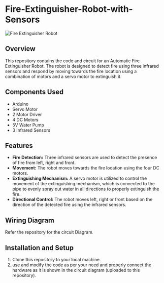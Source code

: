 # Fire-Extinguisher-Robot-with-Sensors

![Fire Extinguisher Robot](https://iiitaphyd-my.sharepoint.com/personal/adityaraj_singh_students_iiit_ac_in/_layouts/15/onedrive.aspx?id=%2Fpersonal%2Fadityaraj%5Fsingh%5Fstudents%5Fiiit%5Fac%5Fin%2FDocuments%2Frobot%5F2%2Ejpg&parent=%2Fpersonal%2Fadityaraj%5Fsingh%5Fstudents%5Fiiit%5Fac%5Fin%2FDocuments&ga=1)

## Overview

This repository contains the code and circuit for an Automatic Fire Extinguisher Robot. The robot is designed to detect fire using three infrared sensors and respond by moving towards the fire location using a combination of motors and a servo motor to extinguish it.

## Components Used

- Arduino
- Servo Motor
- 2 Motor Driver
- 4 DC Motors
- 5V Water Pump
- 3 Infrared Sensors

## Features

- **Fire Detection:** Three infrared sensors are used to detect the presence of fire from left, right and front.
- **Movement:** The robot moves towards the fire location using the four DC motors.
- **Extinguishing Mechanism:** A servo motor is utilized to control the movement of the extinguishing mechanism, which is connected to the pipe to evenly spray out water in all directions to properly extinguish the fire.
- **Directional Control:** The robot moves left, right or front based on the direction of the detected fire using the infrared sensors.

## Wiring Diagram

Refer the repository for the circuit Diagram.

## Installation and Setup

1. Clone this repository to your local machine.
2. use and modify the code as per your need and properly connect the hardware as it is shown in the circuit diagram (uploaded to this repository).


